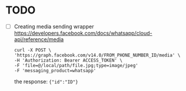 # TODO

- [ ] Creating media sending wrapper https://developers.facebook.com/docs/whatsapp/cloud-api/reference/media
    ```
    curl -X POST \
    'https://graph.facebook.com/v14.0/FROM_PHONE_NUMBER_ID/media' \
    -H 'Authorization: Bearer ACCESS_TOKEN' \
    -F 'file=@/local/path/file.jpg;type=image/jpeg' 
    -F 'messaging_product=whatsapp'
    ```

    the response: `{"id":"ID"}`